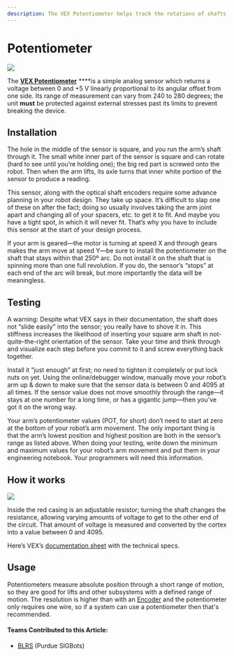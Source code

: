 ```yaml
---
description: The VEX Potentiometer helps track the rotations of shafts
---
```


# Potentiometer

![](https://phabricator.purduesigbots.com/file/data/ftan5koigk6lnucqdhx7/PHID-FILE-k3c33rkyjx5xmpmwbgiq/vex_potentiometer.jpg)

The [**VEX Potentiometer**](https://www.vexrobotics.com/276-2216.html) ****is a simple analog sensor which returns a voltage between 0 and +5 V linearly proportional to its angular offset from one side. Its range of measurement can vary from 240 to 280 degrees; the unit **must** be protected against external stresses past its limits to prevent breaking the device.

## Installation

The hole in the middle of the sensor is square, and you run the arm’s shaft through it. The small white inner part of the sensor is square and can rotate \(hard to see until you’re holding one\); the big red part is screwed onto the robot. Then when the arm lifts, its axle turns that inner white portion of the sensor to produce a reading.

This sensor, along with the optical shaft encoders require some advance planning in your robot design. They take up space. It’s difficult to slap one of these on after the fact; doing so usually involves taking the arm joint apart and changing all of your spacers, etc. to get it to fit. And maybe you have a tight spot, in which it will never fit. That’s why you have to include this sensor at the start of your design process.

If your arm is geared—the motor is turning at speed X and through gears makes the arm move at speed Y—be sure to install the potentiometer on the shaft that stays within that 250º arc. Do not install it on the shaft that is spinning more than one full revolution. If you do, the sensor’s “stops” at each end of the arc will break, but more importantly the data will be meaningless.

## Testing

A warning: Despite what VEX says in their documentation, the shaft does not “slide easily” into the sensor; you really have to shove it in. This stiffness increases the likelihood of inserting your square arm shaft in not-quite-the-right orientation of the sensor. Take your time and think through and visualize each step before you commit to it and screw everything back together.

Install it “just enough” at first; no need to tighten it completely or put lock nuts on yet. Using the online/debugger window, manually move your robot’s arm up & down to make sure that the sensor data is between 0 and 4095 at all times. If the sensor value does not move smoothly through the range—it stays at one number for a long time, or has a gigantic jump—then you’ve got it on the wrong way.

Your arm’s potentiometer values \(POT, for short\) don’t need to start at zero at the bottom of your robot’s arm movement. The only important thing is that the arm’s lowest position and highest position are both in the sensor’s range as listed above. When doing your testing, write down the minimum and maximum values for your robot’s arm movement and put them in your engineering notebook. Your programmers will need this information.

## How it works

[![](https://phabricator.purduesigbots.com/file/data/lotrmul3zkupy6irjepq/PHID-FILE-dtmfgwr2umqja5elkbyk/potentiometer_inside-300x200.jpg)](https://phabricator.purduesigbots.com/file/data/lotrmul3zkupy6irjepq/PHID-FILE-dtmfgwr2umqja5elkbyk/potentiometer_inside-300x200.jpg)

Inside the red casing is an adjustable resistor; turning the shaft changes the resistance, allowing varying amounts of voltage to get to the other end of the circuit. That amount of voltage is measured and converted by the cortex into a value between 0 and 4095.

Here’s VEX’s [documentation sheet](https://content.vexrobotics.com/docs/instructions/276-2216-inst-0312.pdf) with the technical specs.

## Usage

Potentiometers measure absolute position through a short range of motion, so they are good for lifts and other subsystems with a defined range of motion. The resolution is higher than with an [Encoder](encoder.md) and the potentiometer only requires one wire, so if a system can use a potentiometer then that's recommended.

#### Teams Contributed to this Article:

* [BLRS](https://purduesigbots.com/) \(Purdue SIGBots\)

